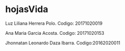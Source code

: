 # hojasVida
Luz Liliana Herrera Polo. Codigo: 20171020019

Ana Maria Garcia Acosta. Codigo: 20171020153

Jhonnatan Leonardo Daza Ibarra. Codigo:20162020011
